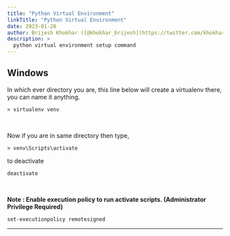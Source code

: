 ```yaml
---
title: "Python Virtual Environment"
linkTitle: "Python Virtual Environment"
date: 2023-01-28
author: Brijesh Khokhar ([@khokhar_brijesh](https://twitter.com/khokhar_brijesh))
description: >
  python virtual environment setup command
---
```



## Windows

In which ever directory you are, this line below will create a virtualenv there, you can name it anything.
```
> virtualenv venv
```

<br>

Now if you are in same directory then type,
```
> venv\Scripts\activate
```

to deactivate
```
deactivate
```

<br>

**Note : Enable execution policy to run activate scripts. (Administrator Privilege Required)**
```
set-executionpolicy remotesigned
```

---
